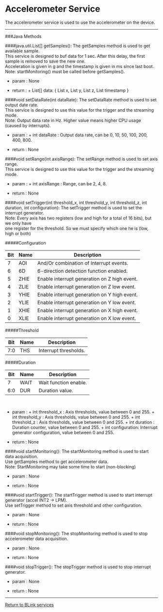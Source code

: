 Accelerometer Service
============

The accelerometer service is used to use the accelerometer on the device.

---------------------------------

###Java Methods

####java.util.List[] getSamples():
The getSamples method is used to get available sample. <br>
This service is designed to buf data for 1 sec. After this delay, the first sample is removed to save the new one.<br>
Acceleration is given in g and the timestamp is given in ms since last boot.<br>
Note: startMonitoring() must be called before getSamples().

- param  : None

- return :
         + List[] data: { List<Double> x, List<Double> y, List<Double> z, List<Long> timestamp }

####void setDataRate(int dataRate):
The setDataRate method is used to set output date rate. <br>
This service is designed to use this value for the trigger and the streaming mode.<br>
Note: Output data rate in Hz. Higher value means higher CPU usage (caused by interrupts).

- param  :
         + int dataRate : Output data rate, can be 0, 10, 50, 100, 200, 400, 800.

- return : None

####void setRange(int axisRange):
The setRange method is used to set axis range. <br>
This service is designed to use this value for the trigger and the streaming mode.
- param  :
         + int axisRange : Range, can be 2, 4, 8.

- return : None

####void setTrigger(int threshold_x, int threshold_y, int threshold_z, int duration, int configuration):
The setTrigger method is used to set the interrupt generator.<br>
Note: Every axis has two registers (low and high for a total of 16 bits), but we only have<br>
one register for the threshold. So we must specify which one he is (low, high or both)
<br>

#####Configuration

Bit | Name | Description
--- | ---- | ------------
7   |  AOI | And/Or combination of Interrupt events.
6   |  6D  | 6-direction detection function enabled.
5   | ZHIE | Enable interrupt generation on Z high event.
4   | ZLIE | Enable interrupt generation on Z low event.
3   | YHIE | Enable interrupt generation on Y high event.
2   | YLIE | Enable interrupt generation on Y low event.
1   | XHIE | Enable interrupt generation on X high event.
0   | XLIE | Enable interrupt generation on X low event.

#####Threshold

Bit | Name | Description
--- | ---- | ------------
7:0 | THS  | Interrupt thresholds.

#####Duration

Bit | Name | Description
--- | ---- | ------------
7   | WAIT | Wait function enable.
6:0 | DUR  | Duration value.

<br>

- param  :
         + int threshold_x  : Axis thresholds, value between 0 and 255.
         + int threshold_y  : Axis thresholds, value between 0 and 255.
         + int threshold_z  : Axis thresholds, value between 0 and 255.
         + int duration     : Duration counter, value between 0 and 255.
         + int configuration: Interrupt generator configuration, value between 0 and 255.

- return : None

####void startMonitoring():
The startMonitoring method is used to start data acquisition.<br>
Use getSamples method to get accelerometer data.<br>
Note: StartMonitoring may take some time to start (non-blocking)

- param  : None

- return : None

####void startTrigger():
The startTrigger method is used to start interrupt generator (accel INT2 -> LPM).<br>
Use setTrigger method to set axis threshold and other configuration.

- param  : None

- return : None

####void stopMonitoring():
The stopMonitoring method is used to stop accelerometer data acquisition.

- param  : None

- return : None

####void stopTrigger():
The stopTrigger method is used to stop interrupt generator.

- param  : None

- return : None

---------------------------------

[Return to BLink services](blinkServices.md)
